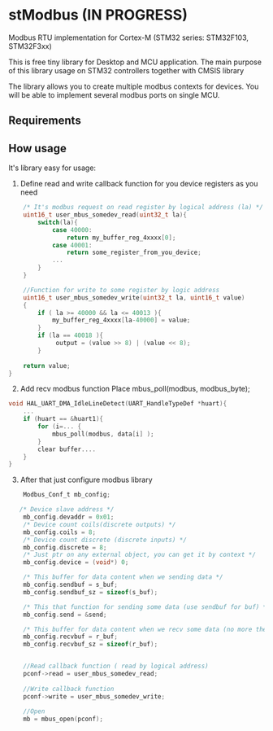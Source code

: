 # stModbus (IN PROGRESS)
Modbus RTU implementation for Cortex-M (STM32 series: STM32F103, STM32F3xx)

This is free tiny library for Desktop and MCU application.
The main purpose of this library usage on STM32 controllers together with CMSIS library

The library allows you to create multiple modbus contexts for devices. You will be able to implement several modbus ports on single MCU.

## Requirements


## How usage

It's library easy for usage:

1. Define read and write callback function for you device registers as you need

```c
	/* It's modbus request on read register by logical address (la) */
	uint16_t user_mbus_somedev_read(uint32_t la){
		switch(la){
			case 40000:
				return my_buffer_reg_4xxxx[0];
			case 40001:
				return some_register_from_you_device;
			...
		}
	}

	//Function for write to some register by logic address
	uint16_t user_mbus_somedev_write(uint32_t la, uint16_t value)
	{
		if ( la >= 40000 && la <= 40013 ){
			my_buffer_reg_4xxxx[la-40000] = value;
		}
		if (la == 40018 ){
			 output = (value >> 8) | (value << 8);
		}
		
    return value;
}	
```

2. Add recv modbus function 
   Place mbus_poll(modbus, modbus_byte);
   
```c
void HAL_UART_DMA_IdleLineDetect(UART_HandleTypeDef *huart){
	...
	if (huart == &huart1){
		for (i=... {
			mbus_poll(modbus, data[i] );
		}
		clear buffer....
	}
}
```

3. After that just configure modbus library

```c
	Modbus_Conf_t mb_config;

   /* Device slave address */
    mb_config.devaddr = 0x01;
    /* Device count coils(discrete outputs) */
    mb_config.coils = 8;
    /* Device count discrete (discrete inputs) */
    mb_config.discrete = 8;
    /* Just ptr on any external object, you can get it by context */
    mb_config.device = (void*) 0;

    /* This buffer for data content when we sending data */
    mb_config.sendbuf = s_buf;
    mb_config.sendbuf_sz = sizeof(s_buf);

    /* This that function for sending some data (use sendbuf for buf) */
    mb_config.send = &send;

    /* This buffer for data content when we recv some data (no more then sz) */
    mb_config.recvbuf = r_buf;
    mb_config.recvbuf_sz = sizeof(r_buf);


   	//Read callback function ( read by logical address) 
    pconf->read = user_mbus_somedev_read;
	
	//Write callback function
    pconf->write = user_mbus_somedev_write;
	
	//Open
	mb = mbus_open(pconf);
```


## 





